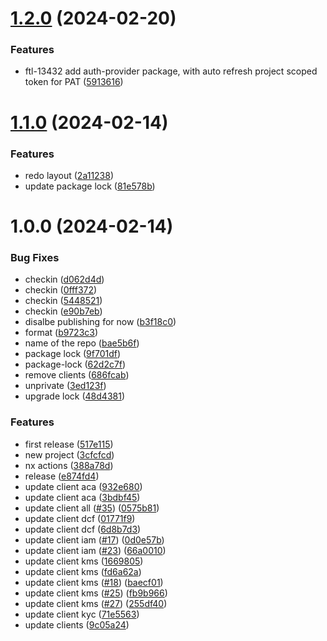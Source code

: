 # [1.2.0](https://github.com/affinidi/tdk/compare/@affinidi/tdk-client-aca-v1.1.0...@affinidi/tdk-client-aca-v1.2.0) (2024-02-20)


### Features

* ftl-13432 add auth-provider package, with auto refresh project scoped token for PAT ([5913616](https://github.com/affinidi/tdk/commit/5913616ba9364c4db04e668ce15431259741d63e))

# [1.1.0](https://github.com/affinidi/tdk/compare/@affinidi/tdk-client-aca-v1.0.0...@affinidi/tdk-client-aca-v1.1.0) (2024-02-14)


### Features

* redo layout ([2a11238](https://github.com/affinidi/tdk/commit/2a11238a61236fada32f799145af3d921e103d49))
* update package lock ([81e578b](https://github.com/affinidi/tdk/commit/81e578b27f5420878c7c9c402bc1ee778e3abb65))

# 1.0.0 (2024-02-14)


### Bug Fixes

* checkin ([d062d4d](https://github.com/affinidi/tdk/commit/d062d4db6d86b6f5f0fbbfb5976208e771192a15))
* checkin ([0fff372](https://github.com/affinidi/tdk/commit/0fff372316c1d43210f60321448ebc58d782c75d))
* checkin ([5448521](https://github.com/affinidi/tdk/commit/5448521a2279127910194fb00c3944f200c15cfa))
* checkin ([e90b7eb](https://github.com/affinidi/tdk/commit/e90b7eb93d829d9e8b9cfb7217f94bb0fff0b5d4))
* disalbe publishing for now ([b3f18c0](https://github.com/affinidi/tdk/commit/b3f18c0387b654e12bb93e05e3848e4fa8ea3995))
* format ([b9723c3](https://github.com/affinidi/tdk/commit/b9723c3a15882c45bdedf702c19a63c4aced6370))
* name of the repo ([bae5b6f](https://github.com/affinidi/tdk/commit/bae5b6f11ec14f04cbb6fb7e392c6722af558a55))
* package lock ([9f701df](https://github.com/affinidi/tdk/commit/9f701df874ff65f3aa614e7011cf004a0e7af5a7))
* package-lock ([62d2c7f](https://github.com/affinidi/tdk/commit/62d2c7f3ef139c3092446016043c1c720c7e9904))
* remove clients ([686fcab](https://github.com/affinidi/tdk/commit/686fcab48591889d698516b45d1ff1215f75e679))
* unprivate ([3ed123f](https://github.com/affinidi/tdk/commit/3ed123f615e6c59f55fb8abbd6de258da200caa0))
* upgrade lock ([48d4381](https://github.com/affinidi/tdk/commit/48d4381997af25830e261bd6eadff1803acf0094))


### Features

* first release ([517e115](https://github.com/affinidi/tdk/commit/517e1157a3f2dba79e20fc36f26db07454e5c0bc))
* new project ([3cfcfcd](https://github.com/affinidi/tdk/commit/3cfcfcdc95fa635529a97f928fd6e46d498333c8))
* nx actions ([388a78d](https://github.com/affinidi/tdk/commit/388a78dd6f773bb72e2fb1212ebe00d9b3f1ddc3))
* release ([e874fd4](https://github.com/affinidi/tdk/commit/e874fd460adc0598e2081d0b59aec2029d4814e3))
* update client aca ([932e680](https://github.com/affinidi/tdk/commit/932e680de2f744684bedfef56285a38b87bf0fe8))
* update client aca ([3bdbf45](https://github.com/affinidi/tdk/commit/3bdbf458790624c240f292d5302368f36c67ae1e))
* update client all ([#35](https://github.com/affinidi/tdk/issues/35)) ([0575b81](https://github.com/affinidi/tdk/commit/0575b81ccd041409328b39f2f418adf526c45148))
* update client dcf ([01771f9](https://github.com/affinidi/tdk/commit/01771f91fefd6d3302be2d961b0da87040f0c2ac))
* update client dcf ([6d8b7d3](https://github.com/affinidi/tdk/commit/6d8b7d378b11e0aa59769f0e315e90df3f6f931c))
* update client iam ([#17](https://github.com/affinidi/tdk/issues/17)) ([0d0e57b](https://github.com/affinidi/tdk/commit/0d0e57b4ab18345718426d06b67e1a11a7dee3ae))
* update client iam ([#23](https://github.com/affinidi/tdk/issues/23)) ([66a0010](https://github.com/affinidi/tdk/commit/66a001014dea0d582512cd5d005da1e49438a165))
* update client kms ([1669805](https://github.com/affinidi/tdk/commit/16698054d5f670dd97beda0834c5fc35a37152ab))
* update client kms ([fd6a62a](https://github.com/affinidi/tdk/commit/fd6a62ae3aa8f3a42e3b7e58ebbbc0f702306abe))
* update client kms ([#18](https://github.com/affinidi/tdk/issues/18)) ([baecf01](https://github.com/affinidi/tdk/commit/baecf01fd61e721c4637dcdb724dd251b713d928))
* update client kms ([#25](https://github.com/affinidi/tdk/issues/25)) ([fb9b966](https://github.com/affinidi/tdk/commit/fb9b966b1e0f278f5f673ba78c8f270606ad7398))
* update client kms ([#27](https://github.com/affinidi/tdk/issues/27)) ([255df40](https://github.com/affinidi/tdk/commit/255df40f4be3e3a0fe6a1703f8ff5947b04869d7))
* update client kyc ([71e5563](https://github.com/affinidi/tdk/commit/71e556394c207b5addc398a83b312e38c7c9f412))
* update clients ([9c05a24](https://github.com/affinidi/tdk/commit/9c05a24f31e99a19f97103ffa27c7a7f6882aeb5))
